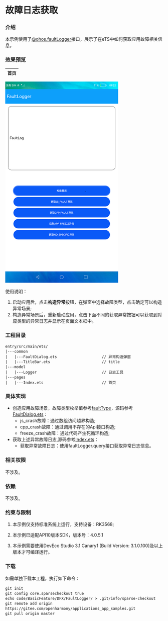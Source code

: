# 故障日志获取

### 介绍

本示例使用了[@ohos.faultLogger](https://gitee.com/openharmony/docs/blob/master/zh-cn/application-dev/reference/apis/js-apis-faultLogger.md)接口，展示了在eTS中如何获取应用故障相关信息。

### 效果预览
|首页|
|--------|
![home](screenshots/devices/home.png)

使用说明：
1. 启动应用后，点击**构造异常**按钮，在弹窗中选择故障类型，点击确定可以构造异常场景;
2. 构造异常场景后，重新启动应用，点击下面不同的获取异常按钮可以获取到对应类型的异常日志并显示在页面文本框中。

### 工程目录
```
entry/src/main/ets/
|---common
|   |---FaultDialog.ets                    // 异常构造弹窗
|   |---TitleBar.ets                       // title
|---model
|   |---Logger                             // 日志工具
|---pages
|   |---Index.ets                          // 首页
```

### 具体实现
+ 创造应用故障场景，故障类型枚举值参考[faultType](https://gitee.com/openharmony/docs/blob/master/zh-cn/application-dev/reference/apis/js-apis-faultLogger.md#faulttype)，源码参考[FaultDialog.ets](entry/src/main/ets/common/FaultDialog.ets)：
    + js_crash故障：通过数组访问越界构造;
    + cpp_crash故障：通过调用不存在的Api接口构造;
    + freeze_crash故障：通过代码产生死循环构造;
+ 获取上述异常故障日志,源码参考[Index.ets](entry/src/main/ets/pages/Index.ets)：
    + 获取异常故障日志：使用faultLogger.query接口获取异常日志信息。

### 相关权限

不涉及。

### 依赖

不涉及。

### 约束与限制

1. 本示例仅支持标准系统上运行，支持设备：RK3568;

2. 本示例已适配API10版本SDK，版本号：4.0.5.1

3. 本示例需要使用DevEco Studio 3.1 Canary1 (Build Version: 3.1.0.100)及以上版本才可编译运行。

### 下载
如需单独下载本工程，执行如下命令：
```
git init
git config core.sparsecheckout true
echo code/BasicFeature/DFX/FaultLogger/ > .git/info/sparse-checkout
git remote add origin https://gitee.com/openharmony/applications_app_samples.git
git pull origin master
```